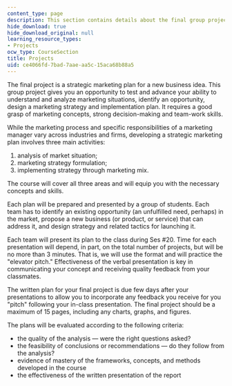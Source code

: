 ```yaml
---
content_type: page
description: This section contains details about the final group project for the course.
hide_download: true
hide_download_original: null
learning_resource_types:
- Projects
ocw_type: CourseSection
title: Projects
uid: ce4066fd-7bad-7aae-aa5c-15aca68b88a5
---
```


The final project is a strategic marketing plan for a new business idea. This group project gives you an opportunity to test and advance your ability to understand and analyze marketing situations, identify an opportunity, design a marketing strategy and implementation plan. It requires a good grasp of marketing concepts, strong decision-making and team-work skills.

While the marketing process and specific responsibilities of a marketing manager vary across industries and firms, developing a strategic marketing plan involves three main activities:

1.  analysis of market situation;
2.  marketing strategy formulation;
3.  implementing strategy through marketing mix.

The course will cover all three areas and will equip you with the necessary concepts and skills.

Each plan will be prepared and presented by a group of students. Each team has to identify an existing opportunity (an unfulfilled need, perhaps) in the market, propose a new business (or product, or service) that can address it, and design strategy and related tactics for launching it.

Each team will present its plan to the class during Ses #20. Time for each presentation will depend, in part, on the total number of projects, but will be no more than 3 minutes. That is, we will use the format and will practice the "elevator pitch." Effectiveness of the verbal presentation is key in communicating your concept and receiving quality feedback from your classmates.

The written plan for your final project is due few days after your presentations to allow you to incorporate any feedback you receive for you "pitch" following your in-class presentation. The final project should be a maximum of 15 pages, including any charts, graphs, and figures.

The plans will be evaluated according to the following criteria:

*   the quality of the analysis — were the right questions asked?
*   the feasibility of conclusions or recommendations — do they follow from the analysis?
*   evidence of mastery of the frameworks, concepts, and methods developed in the course
*   the effectiveness of the written presentation of the report